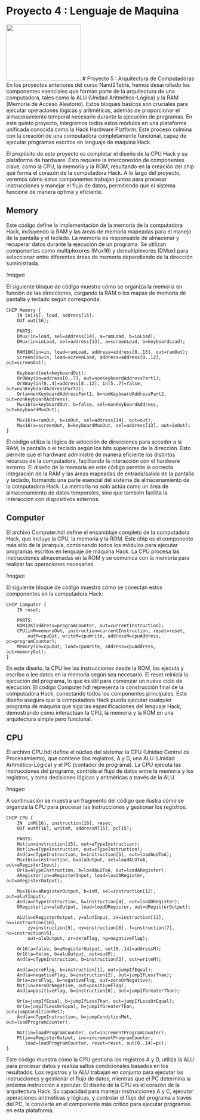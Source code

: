 # Proyecto 4 : Lenguaje de Maquina 
<img src="https://limeup.io/wp-content/uploads/2024/02/Assembly-Language.png" width="200" height="150"/>
# Proyecto 5 : Arquitectura de Computadoras
En los proyectos anteriores del curso Nand2Tetris, hemos desarrollado los componentes esenciales que forman parte de la arquitectura de una computadora, tales como la ALU (Unidad Aritmético-Lógica) y la RAM (Memoria de Acceso Aleatorio). Estos bloques básicos son cruciales para ejecutar operaciones lógicas y aritméticas, además de proporcionar el almacenamiento temporal necesario durante la ejecución de programas. En este quinto proyecto, integramos todos estos módulos en una plataforma unificada conocida como la Hack Hardware Platform. Este proceso culmina con la creación de una computadora completamente funcional, capaz de ejecutar programas escritos en lenguaje de máquina Hack.

El propósito de este proyecto es completar el diseño de la CPU Hack y su plataforma de hardware. Esto requiere la interconexión de componentes clave, como la CPU, la memoria y la ROM, resultando en la creación del chip que forma el corazón de la computadora Hack. A lo largo del proyecto, veremos cómo estos componentes trabajan juntos para procesar instrucciones y manejar el flujo de datos, permitiendo que el sistema funcione de manera óptima y eficiente.

## Memory
Este código define la implementación de la memoria de la computadora Hack, incluyendo la RAM y las áreas de memoria mapeadas para el manejo de la pantalla y el teclado. La memoria es responsable de almacenar y recuperar datos durante la ejecución de un programa. Se utilizan componentes como multiplexores (Mux16) y demultiplexores (DMux) para seleccionar entre diferentes áreas de memoria dependiendo de la dirección suministrada.

*Imagen*

El siguiente bloque de código muestra cómo se organiza la memoria en función de las direcciones, cargando la RAM o los mapas de memoria de pantalla y teclado según corresponda:
```
CHIP Memory {
    IN in[16], load, address[15];
    OUT out[16];

    PARTS:
    DMux(in=load, sel=address[14], a=ramLoad, b=ioLoad);
    DMux(in=ioLoad, sel=address[13], a=screenLoad, b=keyboardLoad);

    RAM16K(in=in, load=ramLoad, address=address[0..13], out=ramOut);
    Screen(in=in, load=screenLoad, address=address[0..12], out=screenOut);

    Keyboard(out=keyboardOut);
    Or8Way(in=address[0..7], out=nonKeyboardAddressPart1);
    Or8Way(in[0..4]=address[8..12], in[5..7]=false, out=nonKeyboardAddressPart2);
    Or(a=nonKeyboardAddressPart1, b=nonKeyboardAddressPart2, out=nonKeyboardAddress);
    Mux16(a=keyboardOut, b=false, sel=nonKeyboardAddress, out=keyboardMuxOut);

    Mux16(a=ramOut, b=ioOut, sel=address[14], out=out);
    Mux16(a=screenOut, b=keyboardMuxOut, sel=address[13], out=ioOut);
}
```

El código utiliza la lógica de selección de direcciones para acceder a la RAM, la pantalla o el teclado según los bits superiores de la dirección. Esto permite que el hardware administre de manera eficiente los distintos recursos de la computadora, facilitando la interacción con el hardware externo. El diseño de la memoria en este código permite la correcta integración de la RAM y las áreas mapeadas de entrada/salida de la pantalla y teclado, formando una parte esencial del sistema de almacenamiento de la computadora Hack. La memoria no solo actúa como un área de almacenamiento de datos temporales, sino que también facilita la interacción con dispositivos externos.

## Computer
El archivo Computer.hdl define el ensamblaje completo de la computadora Hack, que incluye la CPU, la memoria y la ROM. Este chip es el componente más alto de la jerarquía, combinando todos los módulos para ejecutar programas escritos en lenguaje de máquina Hack. La CPU procesa las instrucciones almacenadas en la ROM y se comunica con la memoria para realizar las operaciones necesarias.

*Imagen*

El siguiente bloque de código muestra cómo se conectan estos componentes en la computadora Hack:
```
CHIP Computer {
    IN reset;

    PARTS:
    ROM32K(address=programCounter, out=currentInstruction);
    CPU(inM=memoryOut, instruction=currentInstruction, reset=reset, 
        outM=cpuOut, writeM=cpuWrite, addressM=cpuAddress, pc=programCounter);
    Memory(in=cpuOut, load=cpuWrite, address=cpuAddress, out=memoryOut);
}
```

En este diseño, la CPU lee las instrucciones desde la ROM, las ejecuta y escribe o lee datos en la memoria según sea necesario. El reset reinicia la ejecución del programa, lo que es útil para comenzar un nuevo ciclo de ejecución. El código Computer.hdl representa la construcción final de la computadora Hack, conectando todos los componentes principales. Este diseño asegura que la computadora Hack pueda ejecutar cualquier programa de máquina que siga las especificaciones del lenguaje Hack, demostrando cómo interactúan la CPU, la memoria y la ROM en una arquitectura simple pero funcional.

## CPU
El archivo CPU.hdl define el núcleo del sistema: la CPU (Unidad Central de Procesamiento), que contiene dos registros, A y D, una ALU (Unidad Aritmético-Lógica) y el PC (contador de programa). La CPU ejecuta las instrucciones del programa, controla el flujo de datos entre la memoria y los registros, y toma decisiones lógicas y aritméticas a través de la ALU.

*Imagen*

A continuación se muestra un fragmento del código que ilustra cómo se organiza la CPU para procesar las instrucciones y gestionar los registros:
```
CHIP CPU {
    IN  inM[16], instruction[16], reset;
    OUT outM[16], writeM, addressM[15], pc[15];

    PARTS:
    Not(in=instruction[15], out=aTypeInstruction);
    Not(in=aTypeInstruction, out=cTypeInstruction);
    And(a=cTypeInstruction, b=instruction[5], out=loadALUToA);
    Mux16(a=instruction, b=aluOutput, sel=loadALUToA, out=aRegisterInput);
    Or(a=aTypeInstruction, b=loadALUToA, out=loadARegister);
    ARegister(in=aRegisterInput, load=loadARegister, out=aRegisterOutput);

    Mux16(a=aRegisterOutput, b=inM, sel=instruction[12], out=aluYInput);
    And(a=cTypeInstruction, b=instruction[4], out=loadDRegister);
    DRegister(in=aluOutput, load=loadDRegister, out=dRegisterOutput);

    ALU(x=dRegisterOutput, y=aluYInput, zx=instruction[11], nx=instruction[10], 
        zy=instruction[9], ny=instruction[8], f=instruction[7], no=instruction[6], 
        out=aluOutput, zr=zeroFlag, ng=negativeFlag);

    Or16(a=false, b=aRegisterOutput, out[0..14]=addressM);
    Or16(a=false, b=aluOutput, out=outM);
    And(a=cTypeInstruction, b=instruction[3], out=writeM);

    And(a=zeroFlag, b=instruction[1], out=jumpIfEqual);
    And(a=negativeFlag, b=instruction[2], out=jumpIfLessThan);
    Or(a=zeroFlag, b=negativeFlag, out=zeroOrNegative);
    Not(in=zeroOrNegative, out=positiveFlag);
    And(a=positiveFlag, b=instruction[0], out=jumpIfGreaterThan);

    Or(a=jumpIfEqual, b=jumpIfLessThan, out=jumpIfLessOrEqual);
    Or(a=jumpIfLessOrEqual, b=jumpIfGreaterThan, out=jumpConditionMet);
    And(a=cTypeInstruction, b=jumpConditionMet, out=loadProgramCounter);

    Not(in=loadProgramCounter, out=incrementProgramCounter);
    PC(in=aRegisterOutput, inc=incrementProgramCounter, 
       load=loadProgramCounter, reset=reset, out[0..14]=pc);
}
```

Este código muestra cómo la CPU gestiona los registros A y D, utiliza la ALU para procesar datos y realiza saltos condicionales basados en los resultados. Los registros y la ALU trabajan en conjunto para ejecutar las instrucciones y gestionar el flujo de datos, mientras que el PC determina la próxima instrucción a ejecutar. El diseño de la CPU es el corazón de la arquitectura Hack. Su capacidad para manejar instrucciones A y C, ejecutar operaciones aritméticas y lógicas, y controlar el flujo del programa a través del PC, la convierte en el componente más crítico para ejecutar programas en esta plataforma.
